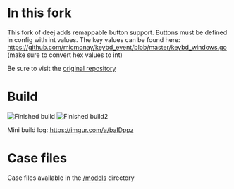 # In this fork

This fork of deej adds remappable button support. Buttons must be defined in config with int values. The key values can be found here: https://github.com/micmonay/keybd_event/blob/master/keybd_windows.go (make sure to convert hex values to int)

Be sure to visit the [original repository](https://github.com/omriharel/deej)

# Build

![Finished build](https://i.imgur.com/neM2xle.jpg)
![Finished build2](https://i.imgur.com/moRmNFJ.jpg)

Mini build log: https://imgur.com/a/baIDppz

# Case files

Case files available in the [/models](https://github.com/Miodec/deej/tree/master/models) directory
